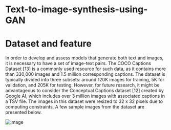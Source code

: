# Text-to-image-synthesis-using-GAN

# Dataset and feature 
In order to develop and assess models that generate both text and images, it is necessary to have a set of image-text pairs. The COCO Captions Dataset [13] is a commonly used resource for such data, as it contains more than 330,000 images and 1.5 million corresponding captions. The dataset is typically divided into three subsets: around 120K images for training, 5K for validation, and 205K for testing. However, for future research, it might be advantageous to consider the Conceptual Captions dataset [12] created by Google AI, which includes over 3 million images with associated captions in a TSV file. The images in this dataset were resized to 32 x 32 pixels due to computing constraints. A few sample images from the dataset are presented below.

![image](https://github.com/shreyanshsharmaji/Text-to-image-synthesis-using-GAN/assets/99886386/c2ed6eb5-0866-4933-99f2-cb00fd28ad1e)
